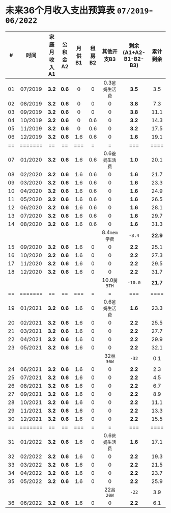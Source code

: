 # 未来36个月收入支出预算表 `07/2019`-`06/2022`

|# |   时间|家庭月收入A1|公积金A2|月供B1|租房B2|其他开支B3|剩余(A1+A2-B1-B2-B3)|累计剩余|
|--|   :--:|        :--:|    :--:|  :--:|  :--:|      :--:|                :--:|    :--:|
|01|07/2019|**3.2**| **0.6**|     0|     0|0.3`爸妈生活费`|**3.5**| 3.5|
|02|08/2019|**3.2**| **0.6**|     0|     0|              0|**3.8**| 7.3|
|03|09/2019|**3.2**| **0.6**|     0|     0|              0|**3.8**|11.1|
|04|10/2019|**3.2**| **0.6**|     0|   0.6|              0|**3.2**|14.3|
|05|11/2019|**3.2**| **0.6**|     0|   0.6|              0|**3.2**|17.5|
|06|12/2019|**3.2**| **0.6**|   1.6|   0.6|              0|**1.6**|19.1|
|==|=======|  ==   |   ==   |   ===|     =|              =|  ===  |====|
|07|01/2020|**3.2**| **0.6**|   1.6|   0.6|0.6`爸妈生活费`|**1.0**|20.1|
|08|02/2020|**3.2**| **0.6**|   1.6|   0.6|              0|**1.6**|21.7|
|09|03/2020|**3.2**| **0.6**|   1.6|   0.6|              0|**1.6**|23.3|
|10|04/2020|**3.2**| **0.6**|   1.6|   0.6|              0|**1.6**|24.9|
|11|05/2020|**3.2**| **0.6**|   1.6|   0.6|              0|**1.6**|26.5|
|12|06/2020|**3.2**| **0.6**|   1.6|   0.6|              0|**1.6**|28.1|
|13|07/2020|**3.2**| **0.6**|   1.6|   0.6|              0|**1.6**|29.7|
|14|08/2020|**3.2**| **0.6**|   1.6|   0.6|              0|**1.6**|31.3|
|  |       |       |        |      |      |8.4`mem学费`   |`-8.4` |**22.9**|
|15|09/2020|**3.2**| **0.6**|   1.6|     0|              0|**2.2**|25.1|
|16|10/2020|**3.2**| **0.6**|   1.6|     0|              0|**2.2**|27.3|
|17|11/2020|**3.2**| **0.6**|   1.6|     0|              0|**2.2**|29.5|
|18|12/2020|**3.2**| **0.6**|   1.6|     0|              0|**2.2**|31.7|
|  |       |       |        |      |      |10.0`舅5TH`    |`-10.0`|**21.7**|
|==|=======|  ==   |   ==   |   ===|     =|              =|  ===  |====|
|19|01/2021|**3.2**| **0.6**|   1.6|     0|0.6`爸妈生活费`|**1.6**|23.3|
|20|02/2021|**3.2**| **0.6**|   1.6|     0|              0|**2.2**|25.5|
|21|03/2021|**3.2**| **0.6**|   1.6|     0|              0|**2.2**|27.7|
|22|04/2021|**3.2**| **0.6**|   1.6|     0|              0|**2.2**|29.9|
|23|05/2021|**3.2**| **0.6**|   1.6|     0|              0|**2.2**|32.1|
|  |       |       |        |      |      |32`林30W`      |`-32`  | 0.1|
|24|06/2021|**3.2**| **0.6**|   1.6|     0|              0|**2.2**| 2.3|
|25|07/2021|**3.2**| **0.6**|   1.6|     0|              0|**2.2**| 4.5|
|26|08/2021|**3.2**| **0.6**|   1.6|     0|              0|**2.2**| 6.7|
|27|09/2021|**3.2**| **0.6**|   1.6|     0|              0|**2.2**| 8.9|
|28|10/2021|**3.2**| **0.6**|   1.6|     0|              0|**2.2**|11.1|
|29|11/2021|**3.2**| **0.6**|   1.6|     0|              0|**2.2**|13.3|
|30|12/2021|**3.2**| **0.6**|   1.6|     0|              0|**2.2**|15.5|
|==|=======|  ==   |   ==   |   ===|     =|              =|  ===  |====|
|31|01/2022|**3.2**| **0.6**|   1.6|     0|0.6`爸妈生活费`|**1.6**|17.1|
|32|02/2022|**3.2**| **0.6**|   1.6|     0|              0|**2.2**|19.3|
|33|03/2022|**3.2**| **0.6**|   1.6|     0|              0|**2.2**|21.5|
|34|04/2022|**3.2**| **0.6**|   1.6|     0|              0|**2.2**|23.7|
|35|05/2022|**3.2**| **0.6**|   1.6|     0|              0|**2.2**|25.9|
|  |       |       |        |      |      |22`吕20W`      |`-22`  | 3.9|
|36|06/2022|**3.2**| **0.6**|   1.6|     0|              0|**2.2**| 6.1|
